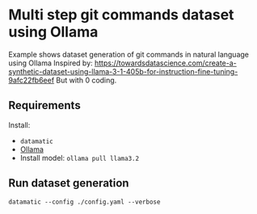 # Multi step git commands dataset using Ollama

Example shows dataset generation of git commands in natural language using Ollama
Inspired by: https://towardsdatascience.com/create-a-synthetic-dataset-using-llama-3-1-405b-for-instruction-fine-tuning-9afc22fb6eef
But with 0 coding.

## Requirements

Install:

- `datamatic`
- [Ollama](https://ollama.com/download)
- Install model: `ollama pull llama3.2`

## Run dataset generation

`datamatic --config ./config.yaml --verbose`
